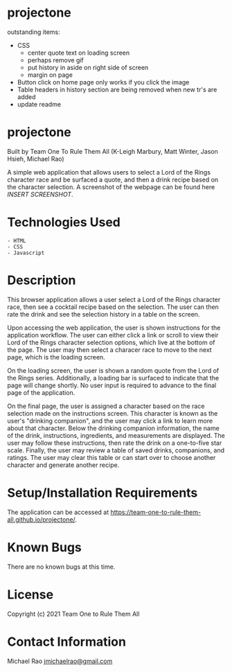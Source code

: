 # projectone

outstanding items:

- CSS
    - center quote text on loading screen
    - perhaps remove gif
    - put history in aside on right side of screen
    - margin on page
- Button click on home page only works if you click the image
- Table headers in history section are being removed when new tr's are added
- update readme

# projectone

Built by Team One To Rule Them All
(K-Leigh Marbury, Matt Winter, Jason Hsieh, Michael Rao)

A simple web application that allows users to select a Lord of the Rings character race and be surfaced a quote, and then a drink recipe based on the character selection. A screenshot of the webpage can be found here _INSERT SCREENSHOT_.

# Technologies Used

    - HTML
    - CSS
    - Javascript

# Description

This browser application allows a user select a Lord of the Rings character race, then see a cocktail recipe based on the selection. The user can then rate the drink and see the selection history in a table on the screen.

Upon accessing the web application, the user is shown instructions for the application workflow. The user can either click a link or scroll to view their Lord of the Rings character selection options, which live at the bottom of the page. The user may then select a characer race to move to the next page, which is the loading screen.

On the loading screen, the user is shown a random quote from the Lord of the Rings series. Additionally, a loading bar is surfaced to indicate that the page will change shortly. No user input is required to advance to the final page of the application.

On the final page, the user is assigned a character based on the race selection made on the instructions screen. This character is known as the user's "drinking companion", and the user may click a link to learn more about that character. Below the drinking companion information, the name of the drink, instructions, ingredients, and measurements are displayed. The user may follow these instructions, then rate the drink on a one-to-five star scale. Finally, the user may review a table of saved drinks, companions, and ratings. The user may clear this table or can start over to choose another character and generate another recipe.

# Setup/Installation Requirements

The application can be accessed at https://team-one-to-rule-them-all.github.io/projectone/.

# Known Bugs

There are no known bugs at this time.

# License

Copyright (c) 2021 Team One to Rule Them All

# Contact Information

Michael Rao jmichaelrao@gmail.com
